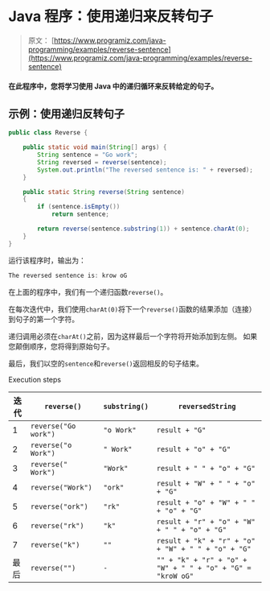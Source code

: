 # Java 程序：使用递归来反转句子

> 原文： [https://www.programiz.com/java-programming/examples/reverse-sentence](https://www.programiz.com/java-programming/examples/reverse-sentence)

#### 在此程序中，您将学习使用 Java 中的递归循环来反转给定的句子。

## 示例：使用递归反转句子

```java
public class Reverse {

    public static void main(String[] args) {
        String sentence = "Go work";
        String reversed = reverse(sentence);
        System.out.println("The reversed sentence is: " + reversed);
    }

    public static String reverse(String sentence)
    {
        if (sentence.isEmpty())
            return sentence;

        return reverse(sentence.substring(1)) + sentence.charAt(0);
    }
}
```

运行该程序时，输出为：

```java
The reversed sentence is: krow oG
```

在上面的程序中，我们有一个递归函数`reverse()`。

在每次迭代中，我们使用`charAt(0)`将下一个`reverse()`函数的结果添加（连接）到句子的第一个字符。

递归调用必须在`charAt()`之前，因为这样最后一个字符将开始添加到左侧。 如果您颠倒顺序，您将得到原始句子。

最后，我们以空的`sentence`和`reverse()`返回相反的句子结束。

Execution steps

| 迭代 | `reverse()` | `substring()` | `reversedString` |
| --- | --- | --- | --- |
| 1 | `reverse("Go work")` | `"o Work"` | `result + "G"` |
| 2 | `reverse("o Work")` | `" Work"` | `result + "o" + "G"` |
| 3 | `reverse(" Work")` | `"Work"` | `result + " " + "o" + "G"` |
| 4 | `reverse("Work")` | `"ork"` | `result + "W" + " " + "o" + "G"` |
| 5 | `reverse("ork")` | `"rk"` | `result + "o" + "W" + " " + "o" + "G"` |
| 6 | `reverse("rk")` | `"k"` | `result + "r" + "o" + "W" + " " + "o" + "G"` |
| 7 | `reverse("k")` | `""` | `result + "k" + "r" + "o" + "W" + " " + "o" + "G"` |
| 最后 | `reverse("")` | `-` | `"" + "k" + "r" + "o" + "W" + " " + "o" + "G" = "kroW oG"` |